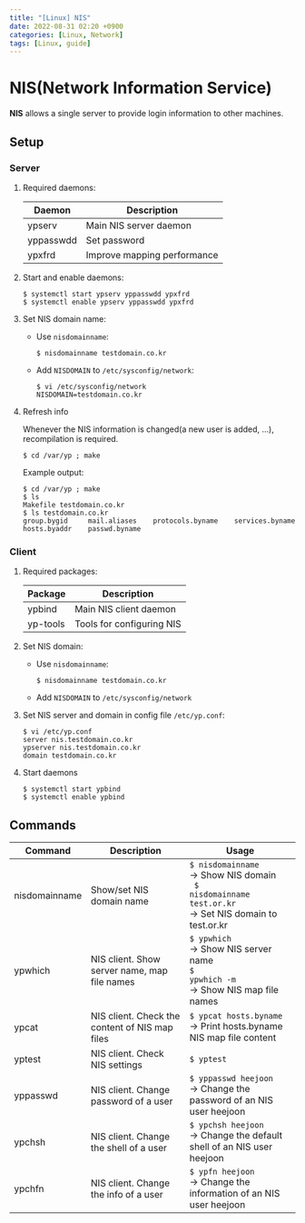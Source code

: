 ```yaml
---
title: "[Linux] NIS"
date: 2022-08-31 02:20 +0900
categories: [Linux, Network]
tags: [Linux, guide]
---
```


# NIS(Network Information Service)

**NIS** allows a single server to provide login information to other machines.

## Setup

### Server

1. Required daemons:

    Daemon | Description
    --- | ---
    ypserv | Main NIS server daemon
    yppasswdd | Set password
    ypxfrd | Improve mapping performance


2. Start and enable daemons:

    ```shell
    $ systemctl start ypserv yppasswdd ypxfrd
    $ systemctl enable ypserv yppasswdd ypxfrd
    ```

3. Set NIS domain name:

    * Use `nisdomainname`:

        ```shell
        $ nisdomainname testdomain.co.kr
        ```
    
    * Add `NISDOMAIN` to `/etc/sysconfig/network`:

        ```shell
        $ vi /etc/sysconfig/network
        NISDOMAIN=testdomain.co.kr
        ``` 

4. Refresh info

    Whenever the NIS information is changed(a new user is added, ...), recompilation is required.

    ```shell
    $ cd /var/yp ; make
    ```

    Example output:
    ```shell
    $ cd /var/yp ; make
    $ ls
    Makefile testdomain.co.kr
    $ ls testdomain.co.kr
    group.bygid     mail.aliases    protocols.byname    services.byname
    hosts.byaddr    passwd.byname
    ```

### Client

1. Required packages:

    Package | Description
    --- | ---
    ypbind | Main NIS client daemon
    yp-tools | Tools for configuring NIS

2. Set NIS domain:

    * Use `nisdomainname`:

        ```shell
        $ nisdomainname testdomain.co.kr
        ```
    
    * Add `NISDOMAIN` to `/etc/sysconfig/network`

3. Set NIS server and domain in config file `/etc/yp.conf`:

    ```shell
    $ vi /etc/yp.conf
    server nis.testdomain.co.kr
    ypserver nis.testdomain.co.kr
    domain testdomain.co.kr
    ```

4. Start daemons

    ```shell
    $ systemctl start ypbind
    $ systemctl enable ypbind
    ```

## Commands

Command | Description | Usage
--- | --- | ---
nisdomainname | Show/set NIS domain name | <code>$ nisdomainname</code> <br> → Show NIS domain <br> <code> $ nisdomainname test.or.kr </code> <br> → Set NIS domain to test.or.kr
ypwhich | NIS client. Show server name, map file names | <code>$ ypwhich</code> <br> → Show NIS server name <br> <code>$ ypwhich -m</code> <br> → Show NIS map file names
ypcat | NIS client. Check the content of NIS map files | <code>$ ypcat hosts.byname </code> <br> → Print hosts.byname NIS map file content
yptest | NIS client. Check NIS settings | <code>$ yptest</code>
yppasswd | NIS client. Change password of a user | <code>$ yppasswd heejoon</code> <br> → Change the password of an NIS user heejoon
ypchsh | NIS client. Change the shell of a user | <code>$ ypchsh heejoon</code> <br> → Change the default shell of an NIS user heejoon
ypchfn | NIS client. Change the info of a user | <code>$ ypfn heejoon</code> <br> → Change the information of an NIS user heejoon
